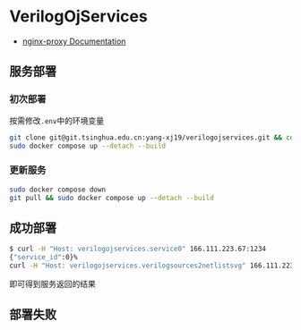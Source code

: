 # VerilogOjServices

- [nginx-proxy Documentation](https://github.com/nginx-proxy/nginx-proxy)

## 服务部署


### 初次部署

按需修改`.env`中的环境变量

```sh
git clone git@git.tsinghua.edu.cn:yang-xj19/verilogojservices.git && cd verilogojservices
sudo docker compose up --detach --build
```

### 更新服务

```sh
sudo docker compose down
git pull && sudo docker compose up --detach --build
```

## 成功部署

```sh
$ curl -H "Host: verilogojservices.service0" 166.111.223.67:1234
{"service_id":0}%
curl -H "Host: verilogojservices.verilogsources2netlistsvg" 166.111.223.67:1234
```

即可得到服务返回的结果

## 部署失败


